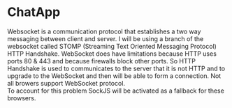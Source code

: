 # ChatApp

Websocket is a communication protocol that establishes a two way messaging between client and server.
I will be using a branch of the websocket called STOMP (Streaming Text Oriented Messaging Protocol)
HTTP Handshake.  WebSocket does have limitations because HTTP uses ports 80 & 443 and because firewalls block other ports. So HTTP Handshake is used to communicates to the server that it is not HTTP and to upgrade to the WebSocket and then will be able to form a connection.
Not all browers support WebSocket protocol.  
To account for this problem SockJS will be activated as a fallback for these browsers.


